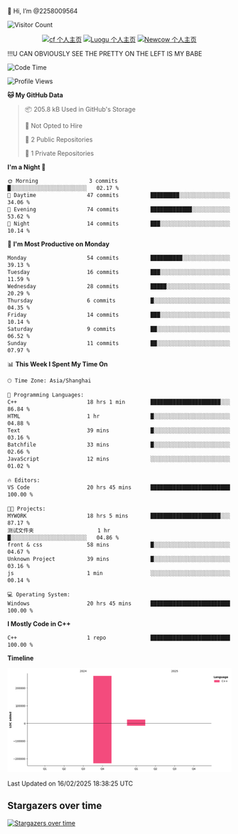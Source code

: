 👋 Hi, I’m @2258009564

![Visitor Count](https://profile-counter.glitch.me/{2258009564}/count.svg)

<!---
2258009564/2258009564 is a ✨ special ✨ repository because its `README.md` (this file) appears on your GitHub profile.
You can click the Preview link to take a look at your changes.
--->

<div align="center">

[![cf 个人主页](https://img.shields.io/badge/codeforces-alisa22580-yellow)](https://codeforces.com/profile/alisa22580)
[![Luogu 个人主页](https://img.shields.io/badge/Luogu-alisa_kujou-blue)](https://www.luogu.com.cn/user/1440708)
[![Newcow 个人主页](https://img.shields.io/badge/nowcoder-lzy-blue)](https://ac.nowcoder.com/acm/contest/profile/51334038)

</div>

!!!U CAN OBVIOUSLY SEE THE PRETTY ON THE LEFT IS MY BABE



<!--START_SECTION:waka-->
![Code Time](http://img.shields.io/badge/Code%20Time-95%20hrs%2033%20mins-blue)

![Profile Views](http://img.shields.io/badge/Profile%20Views-1-blue)

**🐱 My GitHub Data** 

> 📦 205.8 kB Used in GitHub's Storage 
 > 
> 🚫 Not Opted to Hire
 > 
> 📜 2 Public Repositories 
 > 
> 🔑 1 Private Repositories 
 > 
**I'm a Night 🦉** 

```text
🌞 Morning                3 commits           █░░░░░░░░░░░░░░░░░░░░░░░░   02.17 % 
🌆 Daytime                47 commits          █████████░░░░░░░░░░░░░░░░   34.06 % 
🌃 Evening                74 commits          █████████████░░░░░░░░░░░░   53.62 % 
🌙 Night                  14 commits          ███░░░░░░░░░░░░░░░░░░░░░░   10.14 % 
```
📅 **I'm Most Productive on Monday** 

```text
Monday                   54 commits          ██████████░░░░░░░░░░░░░░░   39.13 % 
Tuesday                  16 commits          ███░░░░░░░░░░░░░░░░░░░░░░   11.59 % 
Wednesday                28 commits          █████░░░░░░░░░░░░░░░░░░░░   20.29 % 
Thursday                 6 commits           █░░░░░░░░░░░░░░░░░░░░░░░░   04.35 % 
Friday                   14 commits          ███░░░░░░░░░░░░░░░░░░░░░░   10.14 % 
Saturday                 9 commits           ██░░░░░░░░░░░░░░░░░░░░░░░   06.52 % 
Sunday                   11 commits          ██░░░░░░░░░░░░░░░░░░░░░░░   07.97 % 
```


📊 **This Week I Spent My Time On** 

```text
🕑︎ Time Zone: Asia/Shanghai

💬 Programming Languages: 
C++                      18 hrs 1 min        ██████████████████████░░░   86.84 % 
HTML                     1 hr                █░░░░░░░░░░░░░░░░░░░░░░░░   04.88 % 
Text                     39 mins             █░░░░░░░░░░░░░░░░░░░░░░░░   03.16 % 
Batchfile                33 mins             █░░░░░░░░░░░░░░░░░░░░░░░░   02.66 % 
JavaScript               12 mins             ░░░░░░░░░░░░░░░░░░░░░░░░░   01.02 % 

🔥 Editors: 
VS Code                  20 hrs 45 mins      █████████████████████████   100.00 % 

🐱‍💻 Projects: 
MYWORK                   18 hrs 5 mins       ██████████████████████░░░   87.17 % 
测试文件夹                    1 hr                █░░░░░░░░░░░░░░░░░░░░░░░░   04.86 % 
front & css              58 mins             █░░░░░░░░░░░░░░░░░░░░░░░░   04.67 % 
Unknown Project          39 mins             █░░░░░░░░░░░░░░░░░░░░░░░░   03.16 % 
js                       1 min               ░░░░░░░░░░░░░░░░░░░░░░░░░   00.14 % 

💻 Operating System: 
Windows                  20 hrs 45 mins      █████████████████████████   100.00 % 
```

**I Mostly Code in C++** 

```text
C++                      1 repo              █████████████████████████   100.00 % 
```



**Timeline**

![Lines of Code chart](https://raw.githubusercontent.com/2258009564/2258009564/main/assets/bar_graph.png)


 Last Updated on 16/02/2025 18:38:25 UTC
<!--END_SECTION:waka-->

## Stargazers over time
[![Stargazers over time](https://starchart.cc/2258009564/2258009564.svg?variant=adaptive)](https://starchart.cc/2258009564/2258009564)
